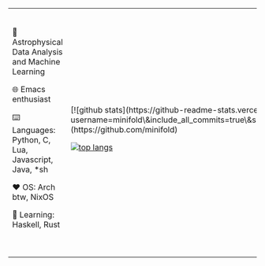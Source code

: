 <table width="100%"> 
  <tr>
  <td width="50%">
  <br><p align="center">
 
🌌 Astrophysical Data Analysis and Machine Learning

🌐 Emacs enthusiast 

⌨️ Languages: Python, C, Lua, Javascript, Java, *sh

❤️ OS: Arch btw, NixOS

🌱 Learning: Haskell, Rust
  
  <br>
  </p>
  </td>
  <td width="50%">
[![github stats](https://github-readme-stats.vercel.app/api?username=minifold\&include_all_commits=true\&show_icons=true\&hide_title=true\&hide_border=true\&theme=tokyonight\&rank_icon=github)](https://github.com/minifold)

[![top langs](https://github-readme-streak-stats.herokuapp.com/?user=minifold&theme=tokyonight&hide_border=true)](https://github.com/minifold)

   </td>
  </table>
  
<!--
**doc-ock/doc-ock** is a ✨ _special_ ✨ repository because its `README.md` (this file) appears on your GitHub profile.

Here are some ideas to get you started:

- 🔭 I’m currently working on ...
- 🌱 I’m currently learning ...
- 👯 I’m looking to collaborate on ...
- 🤔 I’m looking for help with ...
- 💬 Ask me about ...
- 📫 How to reach me: ...
- 😄 Pronouns: ...
- ⚡ Fun fact: ...
-->
